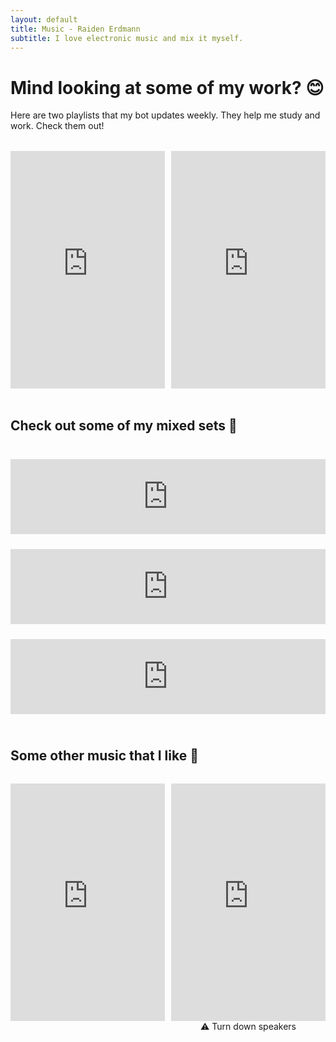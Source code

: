 ```yaml
---
layout: default
title: Music - Raiden Erdmann
subtitle: I love electronic music and mix it myself.
---
```


# Mind looking at some of my work? 😊

Here are two playlists that my bot updates weekly. They help me study and work. Check them out!

<div style="display: flex;justify-content: space-between; margin-top: 2rem"><iframe width="49%" height="380" src="https://open.spotify.com/embed/playlist/6Cu6fL6djm63Em0i93IRUW" frameborder="0" style="padding-right: 2%;"></iframe><iframe width="49%" height="380" style="align-content: right" src="https://open.spotify.com/embed/playlist/5h9LqGUUE4FKQfVwgAu1OA" frameborder="0"></iframe></div>
<br />

## Check out some of my mixed sets 🎵

<iframe width="100%" height="120" style="margin-bottom: 1.5rem; margin-top: 1.5rem" src="https://www.mixcloud.com/widget/iframe/?hide_cover=1&feed=%2FLostPicture%2Flofi-chillout%2F" frameborder="0" ></iframe>

<iframe width="100%" height="120" style="margin-bottom: 1.5rem" src="https://www.mixcloud.com/widget/iframe/?hide_cover=1&feed=%2FLostPicture%2Fliquid-space-1%2F" frameborder="0" ></iframe>

<iframe width="100%" height="120" style="margin-bottom: 1.5rem" src="https://www.mixcloud.com/widget/iframe/?hide_cover=1&feed=%2FLostPicture%2Ftechno-3%2F" frameborder="0" ></iframe>

## Some other music that I like 🤩

<div style="display: flex;justify-content: space-between; margin-top: 2rem"><iframe width="49%" height="380" src="https://open.spotify.com/embed/playlist/4KAgRQ55OTyUnSaymJFESW" frameborder="0" style="padding-right: 2%;"></iframe><div style="width: 49%;"><iframe width="100%" height="380" style="align-content: right" src="https://open.spotify.com/embed/playlist/57VYcWAMIc97Ig41vPpev6" frameborder="0"></iframe><div style="display: flex; justify-content: center;">⚠ Turn down speakers</div></div></div>
